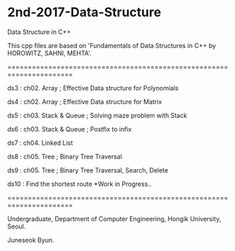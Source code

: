 # 2nd-2017-Data-Structure
Data Structure in C++

This cpp files are based on 'Fundamentals of Data Structures in C++ by HOROWITZ, SAHNI, MEHTA'.

======================================================================

ds3 : ch02. Array ; Effective Data structure for Polynomials

ds4 : ch02. Array ; Effective Data structure for Matrix

ds5 : ch03. Stack & Queue ; Solving maze problem with Stack

ds6 : ch03. Stack & Queue ; Postfix to infix

ds7 : ch04. Linked List 

ds8 : ch05. Tree ; Binary Tree Traversal

ds9 : ch05. Tree ; Binary Tree Traversal, Search, Delete

ds10 : Find the shortest route *Work in Progress..

======================================================================

Undergraduate, Department of Computer Engineering, Hongik University, Seoul.

Juneseok Byun.

